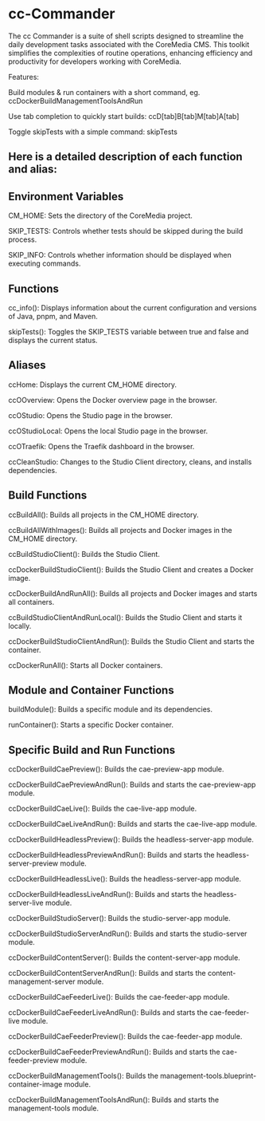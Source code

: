 # cc-Commander
The cc Commander is a suite of shell scripts designed to streamline the daily development tasks associated with the CoreMedia CMS. This toolkit simplifies the complexities of routine operations, enhancing efficiency and productivity for developers working with CoreMedia.

Features: 

Build modules & run containers with a short command, eg. ccDockerBuildManagementToolsAndRun	

Use tab completion to quickly start builds:
ccD[tab]B[tab]M[tab]A[tab]

Toggle skipTests with a simple command: skipTests

## Here is a detailed description of each function and alias:

## Environment Variables
CM_HOME: Sets the directory of the CoreMedia project.

SKIP_TESTS: Controls whether tests should be skipped during the build process.

SKIP_INFO: Controls whether information should be displayed when executing commands.


## Functions
cc_info(): Displays information about the current configuration and versions of Java, pnpm, and Maven.

skipTests(): Toggles the SKIP_TESTS variable between true and false and displays the current status.


## Aliases
ccHome: Displays the current CM_HOME directory.

ccOOverview: Opens the Docker overview page in the browser.

ccOStudio: Opens the Studio page in the browser.

ccOStudioLocal: Opens the local Studio page in the browser.

ccOTraefik: Opens the Traefik dashboard in the browser.

ccCleanStudio: Changes to the Studio Client directory, cleans, and installs dependencies.


## Build Functions
ccBuildAll(): Builds all projects in the CM_HOME directory.

ccBuildAllWithImages(): Builds all projects and Docker images in the CM_HOME directory.

ccBuildStudioClient(): Builds the Studio Client.

ccDockerBuildStudioClient(): Builds the Studio Client and creates a Docker image.

ccDockerBuildAndRunAll(): Builds all projects and Docker images and starts all containers.

ccBuildStudioClientAndRunLocal(): Builds the Studio Client and starts it locally.

ccDockerBuildStudioClientAndRun(): Builds the Studio Client and starts the container.

ccDockerRunAll(): Starts all Docker containers.


## Module and Container Functions
buildModule(): Builds a specific module and its dependencies.

runContainer(): Starts a specific Docker container.


## Specific Build and Run Functions
ccDockerBuildCaePreview(): Builds the cae-preview-app module.

ccDockerBuildCaePreviewAndRun(): Builds and starts the cae-preview-app module.

ccDockerBuildCaeLive(): Builds the cae-live-app module.

ccDockerBuildCaeLiveAndRun(): Builds and starts the cae-live-app module.

ccDockerBuildHeadlessPreview(): Builds the headless-server-app module.

ccDockerBuildHeadlessPreviewAndRun(): Builds and starts the headless-server-preview module.

ccDockerBuildHeadlessLive(): Builds the headless-server-app module.

ccDockerBuildHeadlessLiveAndRun(): Builds and starts the headless-server-live module.

ccDockerBuildStudioServer(): Builds the studio-server-app module.

ccDockerBuildStudioServerAndRun(): Builds and starts the studio-server module.

ccDockerBuildContentServer(): Builds the content-server-app module.

ccDockerBuildContentServerAndRun(): Builds and starts the content-management-server module.

ccDockerBuildCaeFeederLive(): Builds the cae-feeder-app module.

ccDockerBuildCaeFeederLiveAndRun(): Builds and starts the cae-feeder-live module.

ccDockerBuildCaeFeederPreview(): Builds the cae-feeder-app module.

ccDockerBuildCaeFeederPreviewAndRun(): Builds and starts the cae-feeder-preview module.

ccDockerBuildManagementTools(): Builds the management-tools.blueprint-container-image module.

ccDockerBuildManagementToolsAndRun(): Builds and starts the management-tools module.

